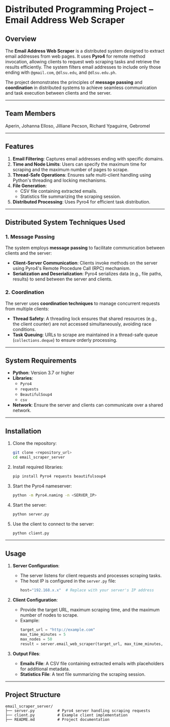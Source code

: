 # Distributed Programming Project – Email Address Web Scraper

## Overview

The **Email Address Web Scraper** is a distributed system designed to extract email addresses from web pages. It uses **Pyro4** for remote method invocation, allowing clients to request web scraping tasks and retrieve the results efficiently. The system filters email addresses to include only those ending with `@gmail.com`, `@dlsu.edu`, and `@dlsu.edu.ph`.

The project demonstrates the principles of **message passing** and **coordination** in distributed systems to achieve seamless communication and task execution between clients and the server.

---

## Team Members

Aperin, Johanna
Elloso, Jilliane
Pecson, Richard
Ypaguirre, Gebromel

---

## Features

1. **Email Filtering**: Captures email addresses ending with specific domains.
2. **Time and Node Limits**: Users can specify the maximum time for scraping and the maximum number of pages to scrape.
3. **Thread-Safe Operations**: Ensures safe multi-client handling using Python's threading and locking mechanisms.
4. **File Generation**:
   - CSV file containing extracted emails.
   - Statistics file summarizing the scraping session.
5. **Distributed Processing**: Uses Pyro4 for efficient task distribution.

---

## Distributed System Techniques Used

### **1. Message Passing**
The system employs **message passing** to facilitate communication between clients and the server:
- **Client-Server Communication**: Clients invoke methods on the server using Pyro4's Remote Procedure Call (RPC) mechanism. 
- **Serialization and Deserialization**: Pyro4 serializes data (e.g., file paths, results) to send between the server and clients.

### **2. Coordination**
The server uses **coordination techniques** to manage concurrent requests from multiple clients:
- **Thread Safety**: A threading lock ensures that shared resources (e.g., the client counter) are not accessed simultaneously, avoiding race conditions.
- **Task Queuing**: URLs to scrape are maintained in a thread-safe queue (`collections.deque`) to ensure orderly processing.

---

## System Requirements

- **Python**: Version 3.7 or higher
- **Libraries**:
  - `Pyro4`
  - `requests`
  - `BeautifulSoup4`
  - `csv`
- **Network**: Ensure the server and clients can communicate over a shared network.

---

## Installation

1. Clone the repository:
   ```bash
   git clone <repository_url>
   cd email_scraper_server
   ```

2. Install required libraries:
   ```bash
   pip install Pyro4 requests beautifulsoup4
   ```

3. Start the Pyro4 nameserver:
   ```bash
   python -m Pyro4.naming -n <SERVER_IP>
   ```

4. Start the server:
   ```bash
   python server.py
   ```

5. Use the client to connect to the server:
   ```bash
   python client.py
   ```

---

## Usage

1. **Server Configuration**:
   - The server listens for client requests and processes scraping tasks.
   - The host IP is configured in the `server.py` file:
     ```python
     host="192.168.x.x"  # Replace with your server's IP address
     ```

2. **Client Configuration**:
   - Provide the target URL, maximum scraping time, and the maximum number of nodes to scrape.
   - Example:
     ```python
     target_url = "http://example.com"
     max_time_minutes = 5
     max_nodes = 50
     result = server.email_web_scraper(target_url, max_time_minutes, max_nodes)
     ```

3. **Output Files**:
   - **Emails File**: A CSV file containing extracted emails with placeholders for additional metadata.
   - **Statistics File**: A text file summarizing the scraping session.

---

## Project Structure

```
email_scraper_server/
├── server.py          # Pyro4 server handling scraping requests
├── client.py          # Example client implementation
├── README.md          # Project documentation
```


